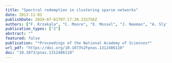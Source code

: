 ```yaml
---
title: "Spectral redemption in clustering sparse networks"
date: 2013-11-01
publishDate: 2019-07-01T07:17:39.232756Z
authors: ["F. Krzakala", "C. Moore", "E. Mossel", "J. Neeman", "A. Sly", "L. Zdeborova", "P. Zhang"]
publication_types: ["2"]
abstract: ""
featured: false
publication: "*Proceedings of the National Academy of Sciences*"
url_pdf: "https://doi.org/10.1073%2Fpnas.1312486110"
doi: "10.1073/pnas.1312486110"
---
```


